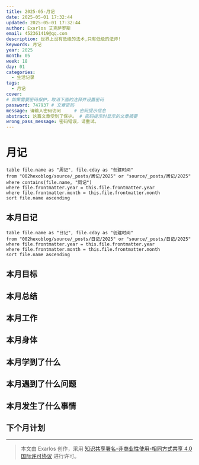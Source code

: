```yaml
---
title: 2025-05-月记
date: 2025-05-01 17:32:44
updated: 2025-05-01 17:32:44
author: Exarlos 艾克萨罗斯
email: 452361419@qq.com
description: 世界上没有低级的法术,只有低级的法师!
keywords: 月记
year: 2025
month: 05
week: 18
day: 01
categories: 
  - 生活记录
tags: 
  - 月记
cover: 
# 如果需要密码保护，取消下面的注释并设置密码
password: 747937 # 文章密码
message: 请输入密码访问     # 密码提示信息
abstract: 这篇文章受到了保护。 # 密码提示时显示的文章摘要
wrong_pass_message: 密码错误，请重试。
---
```


# 月记

```dataview 
table file.name as "周记", file.cday as "创建时间" 
from "002hexoblog/source/_posts/周记/2025" or "source/_posts/周记/2025" 
where contains(file.name, "周记") 
where file.frontmatter.year = this.file.frontmatter.year 
where file.frontmatter.month = this.file.frontmatter.month 
sort file.name ascending 
```
## 本月日记
```dataview
table file.name as "日记", file.cday as "创建时间"
from "002hexoblog/source/_posts/日记/2025" or "source/_posts/日记/2025"
where file.frontmatter.year = this.file.frontmatter.year
where file.frontmatter.month = this.file.frontmatter.month
sort file.name ascending
```

## 本月目标



## 本月总结

## 本月工作

## 本月身体

## 本月学到了什么

## 本月遇到了什么问题

## 本月发生了什么事情

## 下个月计划


---
> 本文由 Exarlos 创作，采用 [知识共享署名-非商业性使用-相同方式共享 4.0 国际许可协议](http://creativecommons.org/licenses/by-nc-sa/4.0/) 进行许可。

<!-- Obsidian 元数据 (不会影响 Hexo 解析) -->
<!-- 
创建时间: 2025-05-03-星期六 17:32 
year: 2025
month: 05
week: 18
day: 03
-->
